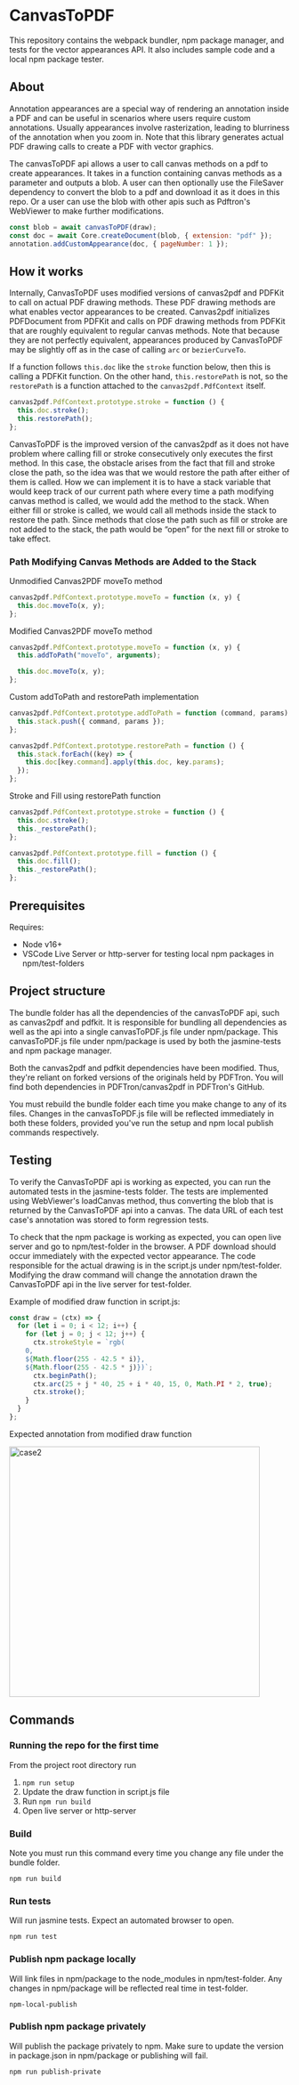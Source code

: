 # CanvasToPDF

This repository contains the webpack bundler, npm package manager, and tests for the vector appearances API. It also includes sample code and a local npm package tester.

## About

Annotation appearances are a special way of rendering an annotation inside a PDF and can be useful in scenarios where users require custom annotations. Usually appearances involve rasterization, leading to blurriness of the annotation when you zoom in. Note that this library generates actual PDF drawing calls to create a PDF with vector graphics.

The canvasToPDF api allows a user to call canvas methods on a pdf to create appearances. It takes in a function containing canvas methods as a parameter and outputs a blob. A user can then optionally use the FileSaver dependency to convert the blob to a pdf and download it as it does in this repo. Or a user can use the blob with other apis such as Pdftron's WebViewer to make further modifications.

```js
const blob = await canvasToPDF(draw);
const doc = await Core.createDocument(blob, { extension: "pdf" });
annotation.addCustomAppearance(doc, { pageNumber: 1 });
```

## How it works

Internally, CanvasToPDF uses modified versions of canvas2pdf and PDFKit to call on actual PDF drawing methods. These PDF drawing methods are what enables vector appearances to be created. Canvas2pdf initializes PDFDocument from PDFKit and calls on PDF drawing methods from PDFKit that are roughly equivalent to regular canvas methods. Note that because they are not perfectly equivalent, appearances produced by CanvasToPDF may be slightly off as in the case of calling `arc` or `bezierCurveTo`.

If a function follows `this.doc` like the `stroke` function below, then this is calling a PDFKit function. On the other hand, `this.restorePath` is not, so the `restorePath` is a function attached to the `canvas2pdf.PdfContext` itself.

```js
canvas2pdf.PdfContext.prototype.stroke = function () {
  this.doc.stroke();
  this.restorePath();
};
```

CanvasToPDF is the improved version of the canvas2pdf as it does not have problem where calling fill or stroke consecutively only executes the first method. In this case, the obstacle arises from the fact that fill and stroke close the path, so the idea was that we would restore the path after either of them is called. How we can implement it is to have a stack variable that would keep track of our current path where every time a path modifying canvas method is called, we would add the method to the stack. When either fill or stroke is called, we would call all methods inside the stack to restore the path. Since methods that close the path such as fill or stroke are not added to the stack, the path would be “open” for the next fill or stroke to take effect.

### Path Modifying Canvas Methods are Added to the Stack

Unmodified Canvas2PDF moveTo method

```js
canvas2pdf.PdfContext.prototype.moveTo = function (x, y) {
  this.doc.moveTo(x, y);
};
```

Modified Canvas2PDF moveTo method

```js
canvas2pdf.PdfContext.prototype.moveTo = function (x, y) {
  this.addToPath("moveTo", arguments);

  this.doc.moveTo(x, y);
};
```

Custom addToPath and restorePath implementation

```js
canvas2pdf.PdfContext.prototype.addToPath = function (command, params) {
  this.stack.push({ command, params });
};

canvas2pdf.PdfContext.prototype.restorePath = function () {
  this.stack.forEach((key) => {
    this.doc[key.command].apply(this.doc, key.params);
  });
};
```

Stroke and Fill using restorePath function

```js
canvas2pdf.PdfContext.prototype.stroke = function () {
  this.doc.stroke();
  this._restorePath();
};

canvas2pdf.PdfContext.prototype.fill = function () {
  this.doc.fill();
  this._restorePath();
};
```

## Prerequisites

Requires:

- Node v16+
- VSCode Live Server or http-server for testing local npm packages in npm/test-folders

## Project structure

The bundle folder has all the dependencies of the canvasToPDF api, such as canvas2pdf and pdfkit. It is responsible for bundling all dependencies as well as the api into a single canvasToPDF.js file under npm/package. This canvasToPDF.js file under npm/package is used by both the jasmine-tests and npm package manager.

Both the canvas2pdf and pdfkit dependencies have been modified. Thus, they're reliant on forked versions of the originals held by PDFTron. You will find both dependencies in PDFTron/canvas2pdf in PDFTron's GitHub.

You must rebuild the bundle folder each time you make change to any of its files. Changes in the canvasToPDF.js file will be reflected immediately in both these folders, provided you've run the setup and npm local publish commands respectively.

## Testing

To verify the CanvasToPDF api is working as expected, you can run the automated tests in the jasmine-tests folder. The tests are implemented using WebViewer's loadCanvas method, thus converting the blob that is returned by the CanvasToPDF api into a canvas. The data URL of each test case's annotation was stored to form regression tests.

To check that the npm package is working as expected, you can open live server and go to npm/test-folder in the browser. A PDF download should occur immediately with the expected vector appearance. The code responsible for the actual drawing is in the script.js under npm/test-folder. Modifying the draw command will change the annotation drawn the CanvasToPDF api in the live server for test-folder.

Example of modified draw function in script.js:

```js
const draw = (ctx) => {
  for (let i = 0; i < 12; i++) {
    for (let j = 0; j < 12; j++) {
      ctx.strokeStyle = `rgb(
    0,
    ${Math.floor(255 - 42.5 * i)},
    ${Math.floor(255 - 42.5 * j)})`;
      ctx.beginPath();
      ctx.arc(25 + j * 40, 25 + i * 40, 15, 0, Math.PI * 2, true);
      ctx.stroke();
    }
  }
};
```

Expected annotation from modified draw function

<img width="450" alt="case2" src="https://user-images.githubusercontent.com/70789275/180508978-1b147c6d-746a-4ae9-a58b-67f41dc2ee5b.png">

## Commands

### Running the repo for the first time

From the project root directory run

1. `npm run setup`
2. Update the draw function in script.js file
3. Run `npm run build`
4. Open live server or http-server

### Build

Note you must run this command every time you change any file under the bundle folder.

`npm run build`

### Run tests

Will run jasmine tests. Expect an automated browser to open.

`npm run test`

### Publish npm package locally

Will link files in npm/package to the node_modules in npm/test-folder. Any changes in npm/package will be reflected real time in test-folder.

`npm-local-publish`

### Publish npm package privately

Will publish the package privately to npm. Make sure to update the version in package.json in npm/package or publishing will fail.

`npm run publish-private`
